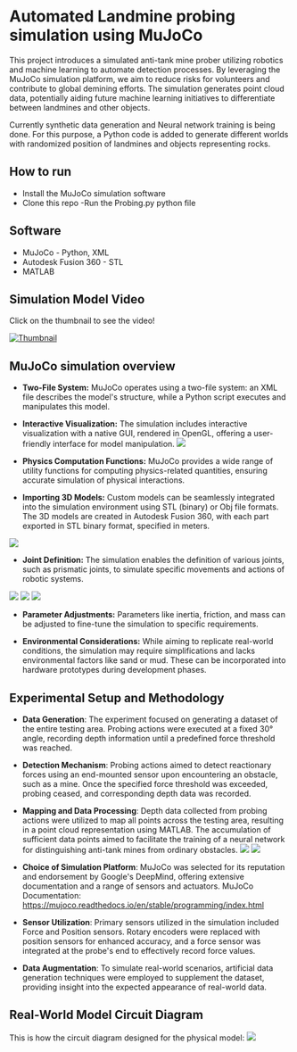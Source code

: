 # Automated Landmine probing simulation using MuJoCo
This project introduces a simulated anti-tank mine prober utilizing robotics and machine learning to automate detection processes. By leveraging the MuJoCo simulation platform, we aim to reduce risks for volunteers and contribute to global demining efforts. The simulation generates point cloud data, potentially aiding future machine learning initiatives to differentiate between landmines and other objects.

Currently synthetic data generation and Neural network training is being done. For this purpose, a Python code is added to generate different worlds with randomized position of landmines and objects representing rocks.

## How to run
- Install the MuJoCo simulation software
- Clone this repo
-Run the Probing.py python file

## Software
- MuJoCo - Python, XML
- Autodesk Fusion 360 - STL
- MATLAB

## Simulation Model Video

Click on the thumbnail to see the video!

[![Thumbnail](images/Simulation_model_Force_.jpeg/)](https://youtu.be/VMDHxIYuNxA)



## MuJoCo simulation overview
- **Two-File System:**  MuJoCo operates using a two-file system: an XML file describes the model's structure, while a Python script executes and manipulates this model.

- **Interactive Visualization:** The simulation includes interactive visualization with a native GUI, rendered in OpenGL, offering a user-friendly interface for model manipulation.
![](images/Simulation_model_Force_.jpeg/)

- **Physics Computation Functions:** MuJoCo provides a wide range of utility functions for computing physics-related quantities, ensuring accurate simulation of physical interactions.

- **Importing 3D Models:** Custom models can be seamlessly integrated into the simulation environment using STL (binary) or Obj file formats. The 3D models are created in Autodesk Fusion 360, with each part exported in STL binary format, specified in meters.

![](images/Fusion360Mode;.png/)

- **Joint Definition:** The simulation enables the definition of various joints, such as prismatic joints, to simulate specific movements and actions of robotic systems.

![](images/Probing.gif/)
![](images/XaxisMovement.gif/)
![](images/BedMovement.gif/)


- **Parameter Adjustments:** Parameters like inertia, friction, and mass can be adjusted to fine-tune the simulation to specific requirements.

- **Environmental Considerations:** While aiming to replicate real-world conditions, the simulation may require simplifications and lacks environmental factors like sand or mud. These can be incorporated into hardware prototypes during development phases.

## Experimental Setup and Methodology

- **Data Generation**: The experiment focused on generating a dataset of the entire testing area. Probing actions were executed at a fixed 30° angle, recording depth information until a predefined force threshold was reached.

- **Detection Mechanism**: Probing actions aimed to detect reactionary forces using an end-mounted sensor upon encountering an obstacle, such as a mine. Once the specified force threshold was exceeded, probing ceased, and corresponding depth data was recorded.

- **Mapping and Data Processing**: Depth data collected from probing actions were utilized to map all points across the testing area, resulting in a point cloud representation using MATLAB. The accumulation of sufficient data points aimed to facilitate the training of a neural network for distinguishing anti-tank mines from ordinary obstacles.
![](images/PointCloudvisualization.png/)
![](images/Graphwithpointcloud.png/)


- **Choice of Simulation Platform**: MuJoCo was selected for its reputation and endorsement by Google's DeepMind, offering extensive documentation and a range of sensors and actuators.
MuJoCo Documentation: https://mujoco.readthedocs.io/en/stable/programming/index.html

- **Sensor Utilization**: Primary sensors utilized in the simulation included Force and Position sensors. Rotary encoders were replaced with position sensors for enhanced accuracy, and a force sensor was integrated at the probe's end to effectively record force values.

- **Data Augmentation**: To simulate real-world scenarios, artificial data generation techniques were employed to supplement the dataset, providing insight into the expected appearance of real-world data.

## Real-World Model Circuit Diagram
This is how the circuit diagram designed for the physical model:
![](images/Circuitdiagram.jpg/)

